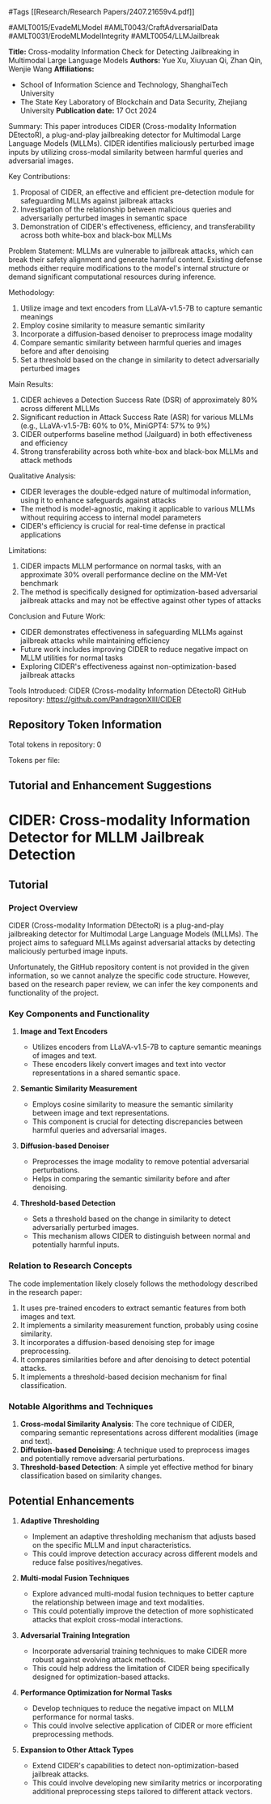 #Tags
[[Research/Research Papers/2407.21659v4.pdf]]

#AMLT0015/EvadeMLModel
#AMLT0043/CraftAdversarialData
#AMLT0031/ErodeMLModelIntegrity
#AMLT0054/LLMJailbreak

**Title:** Cross-modality Information Check for Detecting Jailbreaking in Multimodal Large Language Models
**Authors:** Yue Xu, Xiuyuan Qi, Zhan Qin, Wenjie Wang
**Affiliations:** 
- School of Information Science and Technology, ShanghaiTech University
- The State Key Laboratory of Blockchain and Data Security, Zhejiang University
**Publication date:** 17 Oct 2024

Summary:
This paper introduces CIDER (Cross-modality Information DEtectoR), a plug-and-play jailbreaking detector for Multimodal Large Language Models (MLLMs). CIDER identifies maliciously perturbed image inputs by utilizing cross-modal similarity between harmful queries and adversarial images.

Key Contributions:
1. Proposal of CIDER, an effective and efficient pre-detection module for safeguarding MLLMs against jailbreak attacks
2. Investigation of the relationship between malicious queries and adversarially perturbed images in semantic space
3. Demonstration of CIDER's effectiveness, efficiency, and transferability across both white-box and black-box MLLMs

Problem Statement:
MLLMs are vulnerable to jailbreak attacks, which can break their safety alignment and generate harmful content. Existing defense methods either require modifications to the model's internal structure or demand significant computational resources during inference.

Methodology:
1. Utilize image and text encoders from LLaVA-v1.5-7B to capture semantic meanings
2. Employ cosine similarity to measure semantic similarity
3. Incorporate a diffusion-based denoiser to preprocess image modality
4. Compare semantic similarity between harmful queries and images before and after denoising
5. Set a threshold based on the change in similarity to detect adversarially perturbed images

Main Results:
1. CIDER achieves a Detection Success Rate (DSR) of approximately 80% across different MLLMs
2. Significant reduction in Attack Success Rate (ASR) for various MLLMs (e.g., LLaVA-v1.5-7B: 60% to 0%, MiniGPT4: 57% to 9%)
3. CIDER outperforms baseline method (Jailguard) in both effectiveness and efficiency
4. Strong transferability across both white-box and black-box MLLMs and attack methods

Qualitative Analysis:
- CIDER leverages the double-edged nature of multimodal information, using it to enhance safeguards against attacks
- The method is model-agnostic, making it applicable to various MLLMs without requiring access to internal model parameters
- CIDER's efficiency is crucial for real-time defense in practical applications

Limitations:
1. CIDER impacts MLLM performance on normal tasks, with an approximate 30% overall performance decline on the MM-Vet benchmark
2. The method is specifically designed for optimization-based adversarial jailbreak attacks and may not be effective against other types of attacks

Conclusion and Future Work:
- CIDER demonstrates effectiveness in safeguarding MLLMs against jailbreak attacks while maintaining efficiency
- Future work includes improving CIDER to reduce negative impact on MLLM utilities for normal tasks
- Exploring CIDER's effectiveness against non-optimization-based jailbreak attacks

Tools Introduced:
CIDER (Cross-modality Information DEtectoR)
GitHub repository: https://github.com/PandragonXIII/CIDER

## Repository Token Information
Total tokens in repository: 0

Tokens per file:


## Tutorial and Enhancement Suggestions

# CIDER: Cross-modality Information Detector for MLLM Jailbreak Detection

## Tutorial

### Project Overview

CIDER (Cross-modality Information DEtectoR) is a plug-and-play jailbreaking detector for Multimodal Large Language Models (MLLMs). The project aims to safeguard MLLMs against adversarial attacks by detecting maliciously perturbed image inputs.

Unfortunately, the GitHub repository content is not provided in the given information, so we cannot analyze the specific code structure. However, based on the research paper review, we can infer the key components and functionality of the project.

### Key Components and Functionality

1. **Image and Text Encoders**
   - Utilizes encoders from LLaVA-v1.5-7B to capture semantic meanings of images and text.
   - These encoders likely convert images and text into vector representations in a shared semantic space.

2. **Semantic Similarity Measurement**
   - Employs cosine similarity to measure the semantic similarity between image and text representations.
   - This component is crucial for detecting discrepancies between harmful queries and adversarial images.

3. **Diffusion-based Denoiser**
   - Preprocesses the image modality to remove potential adversarial perturbations.
   - Helps in comparing the semantic similarity before and after denoising.

4. **Threshold-based Detection**
   - Sets a threshold based on the change in similarity to detect adversarially perturbed images.
   - This mechanism allows CIDER to distinguish between normal and potentially harmful inputs.

### Relation to Research Concepts

The code implementation likely closely follows the methodology described in the research paper:

1. It uses pre-trained encoders to extract semantic features from both images and text.
2. It implements a similarity measurement function, probably using cosine similarity.
3. It incorporates a diffusion-based denoising step for image preprocessing.
4. It compares similarities before and after denoising to detect potential attacks.
5. It implements a threshold-based decision mechanism for final classification.

### Notable Algorithms and Techniques

1. **Cross-modal Similarity Analysis**: The core technique of CIDER, comparing semantic representations across different modalities (image and text).
2. **Diffusion-based Denoising**: A technique used to preprocess images and potentially remove adversarial perturbations.
3. **Threshold-based Detection**: A simple yet effective method for binary classification based on similarity changes.

## Potential Enhancements

1. **Adaptive Thresholding**
   - Implement an adaptive thresholding mechanism that adjusts based on the specific MLLM and input characteristics.
   - This could improve detection accuracy across different models and reduce false positives/negatives.

2. **Multi-modal Fusion Techniques**
   - Explore advanced multi-modal fusion techniques to better capture the relationship between image and text modalities.
   - This could potentially improve the detection of more sophisticated attacks that exploit cross-modal interactions.

3. **Adversarial Training Integration**
   - Incorporate adversarial training techniques to make CIDER more robust against evolving attack methods.
   - This could help address the limitation of CIDER being specifically designed for optimization-based attacks.

4. **Performance Optimization for Normal Tasks**
   - Develop techniques to reduce the negative impact on MLLM performance for normal tasks.
   - This could involve selective application of CIDER or more efficient preprocessing methods.

5. **Expansion to Other Attack Types**
   - Extend CIDER's capabilities to detect non-optimization-based jailbreak attacks.
   - This could involve developing new similarity metrics or incorporating additional preprocessing steps tailored to different attack vectors.